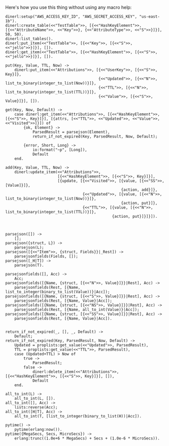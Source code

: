 Here's how you use this thing without using any macro help:

    dinerl:setup("AWS_ACCESS_KEY_ID", "AWS_SECRET_ACCESS_KEY", "us-east-1b").
    dinerl:create_table(<<"TestTable">>, [{<<"HashKeyElement">>, [{<<"AttributeName">>, <<"Key">>}, {<<"AttributeType">>, <<"S">>}]}], 50, 50).
    dinerl:list_tables().
    dinerl:put_item(<<"TestTable">>, [{<<"Key">>, [{<<"S">>, <<"jello">>}]}], []).
    dinerl:get_item(<<"TestTable">>, [{<<"HashKeyElement">>, [{<<"S">>, <<"jello">>}]}], []).

    put(Key, Value, TTL, Now) ->
        dinerl:put_item(<<"Attributions">>, [{<<"UserKey">>, [{<<"S">>, Key}]},
                                             {<<"Updated">>, [{<<"N">>, list_to_binary(integer_to_list(Now))}]},
                                             {<<"TTL">>, [{<<"N">>, list_to_binary(integer_to_list(TTL))}]},
                                             {<<"Value">>, [{<<"S">>, Value}]}], []).

    get(Key, Now, Default) ->
        case dinerl:get_item(<<"Attributions">>, [{<<"HashKeyElement">>, [{<<"S">>, Key}]}], [{attrs, [<<"TTL">>, <<"Updated">>, <<"Value">>, <<"Visited">>]}]) of
            {ok, Element} ->
                ParsedResult = parsejson(Element),
                return_if_not_expired(Key, ParsedResult, Now, Default);

            {error, Short, Long} ->
                io:format("~p", [Long]),
                Default
        end.

    add(Key, Value, TTL, Now) ->
        dinerl:update_item(<<"Attributions">>,
                           [{<<"HashKeyElement">>, [{<<"S">>, Key}]}],
                           [{update, [{<<"Visited">>, [{value, [{<<"SS">>, [Value]}]},
                                                       {action, add}]},
                                      {<<"Updated">>, [{value, [{<<"N">>, list_to_binary(integer_to_list(Now))}]},
                                                       {action, put}]},
                                      {<<"TTL">>, [{value, [{<<"N">>, list_to_binary(integer_to_list(TTL))}]},
                                                   {action, put}]}]}]).



    parsejson([]) ->
        [];
    parsejson({struct, L}) ->
        parsejson(L);
    parsejson([{<<"Item">>, {struct, Fields}}|_Rest]) ->
        parsejsonfields(Fields, []);
    parsejson([_H|T]) ->
        parsejson(T).

    parsejsonfields([], Acc) ->
        Acc;
    parsejsonfields([{Name, {struct, [{<<"N">>, Value}]}}|Rest], Acc) ->
        parsejsonfields(Rest, [{Name, list_to_integer(binary_to_list(Value))}|Acc]);
    parsejsonfields([{Name, {struct, [{<<"S">>, Value}]}}|Rest], Acc) ->
        parsejsonfields(Rest, [{Name, Value}|Acc]);
    parsejsonfields([{Name, {struct, [{<<"NS">>, Value}]}}|Rest], Acc) ->
        parsejsonfields(Rest, [{Name, all_to_int(Value)}|Acc]);
    parsejsonfields([{Name, {struct, [{<<"SS">>, Value}]}}|Rest], Acc) ->
        parsejsonfields(Rest, [{Name, Value}|Acc]).


    return_if_not_expired(_, [], _, Default) ->
        Default;
    return_if_not_expired(Key, ParsedResult, Now, Default) ->
        Updated = proplists:get_value(<<"Updated">>, ParsedResult),
        TTL = proplists:get_value(<<"TTL">>, ParsedResult),
        case (Updated+TTL) > Now of
            true ->
                ParsedResult;
            false ->
                dinerl:delete_item(<<"Attributions">>, [{<<"HashKeyElement">>, [{<<"S">>, Key}]}], []),
                Default
        end.

    all_to_int(L) ->
        all_to_int(L, []).
    all_to_int([], Acc) ->
        lists:reverse(Acc);
    all_to_int([H|T], Acc) ->
        all_to_int(T, [list_to_integer(binary_to_list(H))|Acc]).

    pytime() ->
        pytime(erlang:now()).
    pytime({MegaSecs, Secs, MicroSecs}) ->
        erlang:trunc((1.0e+6 * MegaSecs) + Secs + (1.0e-6 * MicroSecs)).

